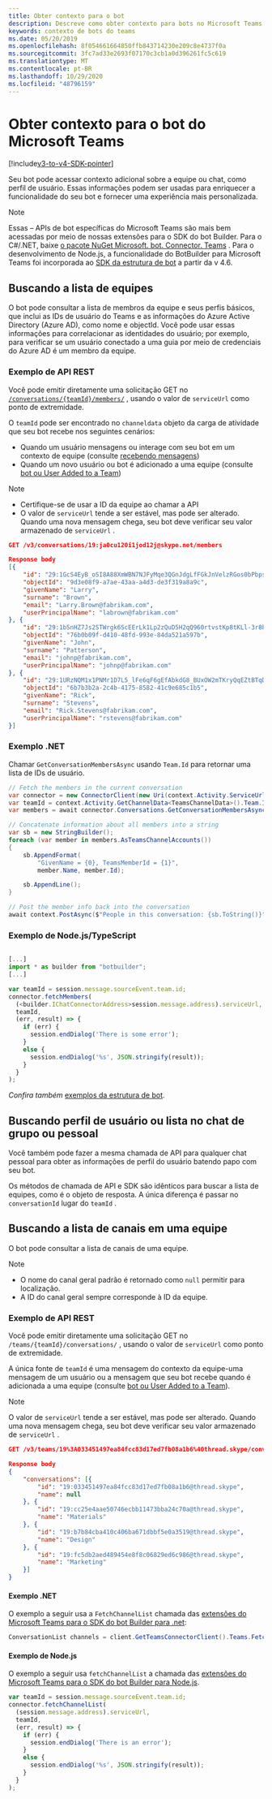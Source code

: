 ```yaml
---
title: Obter contexto para o bot
description: Descreve como obter contexto para bots no Microsoft Teams
keywords: contexto de bots do teams
ms.date: 05/20/2019
ms.openlocfilehash: 8f054661664850ffb843714230e209c8e4737f0a
ms.sourcegitcommit: 3fc7ad33e2693f07170c3cb1a0d396261fc5c619
ms.translationtype: MT
ms.contentlocale: pt-BR
ms.lasthandoff: 10/29/2020
ms.locfileid: "48796159"
---
```

# <a name="get-context-for-your-microsoft-teams-bot"></a>Obter contexto para o bot do Microsoft Teams

[!include[v3-to-v4-SDK-pointer](~/includes/v3-to-v4-pointer-bots.md)]

Seu bot pode acessar contexto adicional sobre a equipe ou chat, como perfil de usuário. Essas informações podem ser usadas para enriquecer a funcionalidade do seu bot e fornecer uma experiência mais personalizada.

> [!NOTE]
> Essas &ndash; APIs de bot específicas do Microsoft Teams são mais bem acessadas por meio de nossas extensões para o SDK do bot Builder. Para o C#/.NET, baixe [o pacote NuGet Microsoft. bot. Connector. Teams](https://www.nuget.org/packages/Microsoft.Bot.Connector.Teams) . Para o desenvolvimento de Node.js, a funcionalidade do BotBuilder para Microsoft Teams foi incorporada ao [SDK da estrutura de bot](https://github.com/microsoft/botframework-sdk) a partir da v 4.6.

## <a name="fetching-the-team-roster"></a>Buscando a lista de equipes

O bot pode consultar a lista de membros da equipe e seus perfis básicos, que inclui as IDs de usuário do Teams e as informações do Azure Active Directory (Azure AD), como nome e objectId. Você pode usar essas informações para correlacionar as identidades do usuário; por exemplo, para verificar se um usuário conectado a uma guia por meio de credenciais do Azure AD é um membro da equipe.

### <a name="rest-api-example"></a>Exemplo de API REST

Você pode emitir diretamente uma solicitação GET no [`/conversations/{teamId}/members/`](/bot-framework/rest-api/bot-framework-rest-connector-api-reference#get-conversation-members) , usando o valor de `serviceUrl` como ponto de extremidade.

O `teamId` pode ser encontrado no `channeldata` objeto da carga de atividade que seu bot recebe nos seguintes cenários:
* Quando um usuário mensagens ou interage com seu bot em um contexto de equipe (consulte [recebendo mensagens](~/resources/bot-v3/bot-conversations/bots-conversations.md#receiving-messages))
* Quando um novo usuário ou bot é adicionado a uma equipe (consulte [bot ou User Added to a Team](~/resources/bot-v3/bots-notifications.md#bot-or-user-added-to-a-team))

> [!NOTE]
>* Certifique-se de usar a ID da equipe ao chamar a API
>* O valor de `serviceUrl` tende a ser estável, mas pode ser alterado. Quando uma nova mensagem chega, seu bot deve verificar seu valor armazenado de `serviceUrl` .

```json
GET /v3/conversations/19:ja0cu120i1jod12j@skype.net/members

Response body
[{
    "id": "29:1GcS4EyB_oSI8A88XmWBN7NJFyMqe3QGnJdgLfFGkJnVelzRGos0bPbpsfJjcbAD22bmKc4GMbrY2g4JDrrA8vM06X1-cHHle4zOE6U4ttcc",
    "objectId": "9d3e08f9-a7ae-43aa-a4d3-de3f319a8a9c",
    "givenName": "Larry",
    "surname": "Brown",
    "email": "Larry.Brown@fabrikam.com",
    "userPrincipalName": "labrown@fabrikam.com"
}, {
    "id": "29:1bSnHZ7Js2STWrgk6ScEErLk1Lp2zQuD5H2qQ960rtvstKp8tKLl-3r8b6DoW0QxZimuTxk_kupZ1DBMpvIQQUAZL-PNj0EORDvRZXy8kvWk",
    "objectId": "76b0b09f-d410-48fd-993e-84da521a597b",
    "givenName": "John",
    "surname": "Patterson",
    "email": "johnp@fabrikam.com",
    "userPrincipalName": "johnp@fabrikam.com"
}, {
    "id": "29:1URzNQM1x1PNMr1D7L5_lFe6qF6gEfAbkdG8_BUxOW2mTKryQqEZtBTqDt10-MghkzjYDuUj4KG6nvg5lFAyjOLiGJ4jzhb99WrnI7XKriCs",
    "objectId": "6b7b3b2a-2c4b-4175-8582-41c9e685c1b5",
    "givenName": "Rick",
    "surname": "Stevens",
    "email": "Rick.Stevens@fabrikam.com",
    "userPrincipalName": "rstevens@fabrikam.com"
}]
```

### <a name="net-example"></a>Exemplo .NET

Chamar `GetConversationMembersAsync` usando `Team.Id` para retornar uma lista de IDs de usuário.

```csharp
// Fetch the members in the current conversation
var connector = new ConnectorClient(new Uri(context.Activity.ServiceUrl));
var teamId = context.Activity.GetChannelData<TeamsChannelData>().Team.Id;
var members = await connector.Conversations.GetConversationMembersAsync(teamId);

// Concatenate information about all members into a string
var sb = new StringBuilder();
foreach (var member in members.AsTeamsChannelAccounts())
{
    sb.AppendFormat(
        "GivenName = {0}, TeamsMemberId = {1}",
        member.Name, member.Id);

    sb.AppendLine();
}

// Post the member info back into the conversation
await context.PostAsync($"People in this conversation: {sb.ToString()}");
```

### <a name="nodejstypescript-example"></a>Exemplo de Node.js/TypeScript

```typescript

[...]
import * as builder from "botbuilder";
[...]

var teamId = session.message.sourceEvent.team.id;
connector.fetchMembers(
  (<builder.IChatConnectorAddress>session.message.address).serviceUrl,
  teamId,
  (err, result) => {
    if (err) {
      session.endDialog('There is some error');
    }
    else {
      session.endDialog('%s', JSON.stringify(result));
    }
  }
);
```

*Confira também* [exemplos da estrutura de bot](https://github.com/Microsoft/BotBuilder-Samples/blob/master/README.md).

## <a name="fetching-user-profile-or-roster-in-personal-or-group-chat"></a>Buscando perfil de usuário ou lista no chat de grupo ou pessoal

Você também pode fazer a mesma chamada de API para qualquer chat pessoal para obter as informações de perfil do usuário batendo papo com seu bot.

Os métodos de chamada de API e SDK são idênticos para buscar a lista de equipes, como é o objeto de resposta. A única diferença é passar no `conversationId` lugar do `teamId` .

## <a name="fetching-the-list-of-channels-in-a-team"></a>Buscando a lista de canais em uma equipe

O bot pode consultar a lista de canais de uma equipe.

> [!NOTE]
>
>* O nome do canal geral padrão é retornado como `null` permitir para localização.
>* A ID do canal geral sempre corresponde à ID da equipe.

### <a name="rest-api-example"></a>Exemplo de API REST

Você pode emitir diretamente uma solicitação GET no `/teams/{teamId}/conversations/` , usando o valor de `serviceUrl` como ponto de extremidade.

A única fonte de `teamId` é uma mensagem do contexto da equipe-uma mensagem de um usuário ou a mensagem que seu bot recebe quando é adicionada a uma equipe (consulte [bot ou User Added to a Team](~/resources/bot-v3/bots-notifications.md#team-member-or-bot-addition)).

> [!NOTE]
> O valor de `serviceUrl` tende a ser estável, mas pode ser alterado. Quando uma nova mensagem chega, seu bot deve verificar seu valor armazenado de `serviceUrl` .

```json
GET /v3/teams/19%3A033451497ea84fcc83d17ed7fb08a1b6%40thread.skype/conversations

Response body
{
    "conversations": [{
        "id": "19:033451497ea84fcc83d17ed7fb08a1b6@thread.skype",
        "name": null
    }, {
        "id": "19:cc25e4aae50746ecbb11473bba24c70a@thread.skype",
        "name": "Materials"
    }, {
        "id": "19:b7b84cba410c406ba671dbbf5e0a3519@thread.skype",
        "name": "Design"
    }, {
        "id": "19:fc5db2aed489454e8f8c06829ed6c986@thread.skype",
        "name": "Marketing"
    }]
}
```

#### <a name="net-example"></a>Exemplo .NET

O exemplo a seguir usa a `FetchChannelList` chamada das [extensões do Microsoft Teams para o SDK do bot Builder para .net](https://www.nuget.org/packages/Microsoft.Bot.Connector.Teams):

```csharp
ConversationList channels = client.GetTeamsConnectorClient().Teams.FetchChannelList(activity.GetChannelData<TeamsChannelData>().Team.Id);
```

#### <a name="nodejs-example"></a>Exemplo de Node.js

O exemplo a seguir usa `fetchChannelList` a chamada das [extensões do Microsoft Teams para o SDK do bot Builder para Node.js](https://www.npmjs.com/package/botbuilder-teams).

```javascript
var teamId = session.message.sourceEvent.team.id;
connector.fetchChannelList(
  (session.message.address).serviceUrl,
  teamId,
  (err, result) => {
    if (err) {
      session.endDialog('There is an error');
    }
    else {
      session.endDialog('%s', JSON.stringify(result));
    }
  }
);
```
